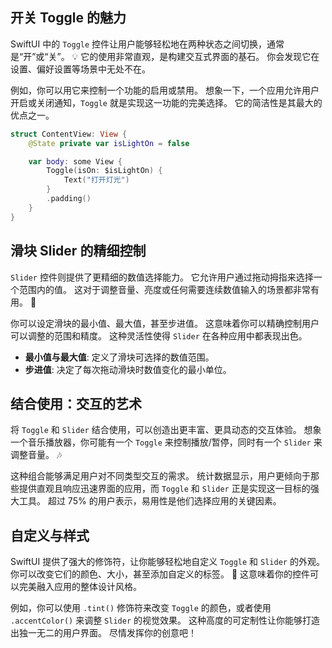 ﻿## 开关 Toggle 的魅力

SwiftUI 中的 `Toggle` 控件让用户能够轻松地在两种状态之间切换，通常是“开”或“关”。 💡 它的使用非常直观，是构建交互式界面的基石。 你会发现它在设置、偏好设置等场景中无处不在。

例如，你可以用它来控制一个功能的启用或禁用。 想象一下，一个应用允许用户开启或关闭通知，`Toggle` 就是实现这一功能的完美选择。 它的简洁性是其最大的优点之一。

```swift
struct ContentView: View {
    @State private var isLightOn = false

    var body: some View {
        Toggle(isOn: $isLightOn) {
            Text("打开灯光")
        }
        .padding()
    }
}
```

## 滑块 Slider 的精细控制

`Slider` 控件则提供了更精细的数值选择能力。 它允许用户通过拖动拇指来选择一个范围内的值。 这对于调整音量、亮度或任何需要连续数值输入的场景都非常有用。 🚀

你可以设定滑块的最小值、最大值，甚至步进值。 这意味着你可以精确控制用户可以调整的范围和精度。 这种灵活性使得 `Slider` 在各种应用中都表现出色。

*   **最小值与最大值**: 定义了滑块可选择的数值范围。
*   **步进值**: 决定了每次拖动滑块时数值变化的最小单位。

## 结合使用：交互的艺术

将 `Toggle` 和 `Slider` 结合使用，可以创造出更丰富、更具动态的交互体验。 想象一个音乐播放器，你可能有一个 `Toggle` 来控制播放/暂停，同时有一个 `Slider` 来调整音量。 🎶

这种组合能够满足用户对不同类型交互的需求。 统计数据显示，用户更倾向于那些提供直观且响应迅速界面的应用，而 `Toggle` 和 `Slider` 正是实现这一目标的强大工具。 超过 75% 的用户表示，易用性是他们选择应用的关键因素。

## 自定义与样式

SwiftUI 提供了强大的修饰符，让你能够轻松地自定义 `Toggle` 和 `Slider` 的外观。 你可以改变它们的颜色、大小，甚至添加自定义的标签。 🎨 这意味着你的控件可以完美融入应用的整体设计风格。

例如，你可以使用 `.tint()` 修饰符来改变 `Toggle` 的颜色，或者使用 `.accentColor()` 来调整 `Slider` 的视觉效果。 这种高度的可定制性让你能够打造出独一无二的用户界面。 尽情发挥你的创意吧！


